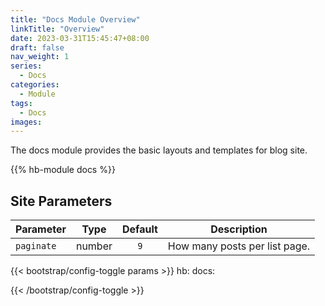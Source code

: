 ```yaml
---
title: "Docs Module Overview"
linkTitle: "Overview"
date: 2023-03-31T15:45:47+08:00
draft: false
nav_weight: 1
series:
  - Docs
categories:
  - Module
tags:
  - Docs
images:
---
```


The docs module provides the basic layouts and templates for blog site.

<!--more-->

{{% hb-module docs %}}

## Site Parameters

| Parameter | Type | Default | Description |
| --------- | :--: | :-----: | ----------- |
| `paginate` | number | `9` | How many posts per list page. |

{{< bootstrap/config-toggle params >}}
hb:
  docs:

{{< /bootstrap/config-toggle >}}
